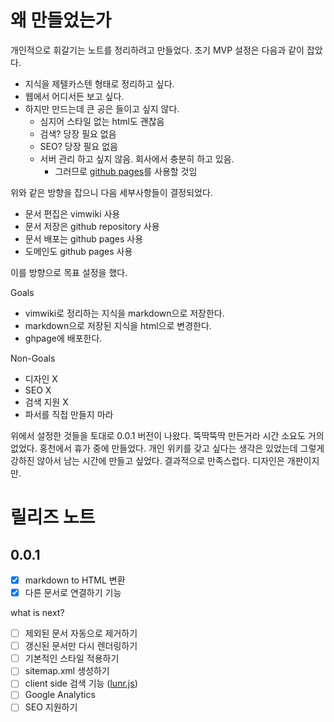 # 왜 만들었는가

개인적으로 휘갈기는 노트를 정리하려고 만들었다. 초기 MVP 설정은 다음과 같이 잡았다.

- 지식을 제텔카스텐 형태로 정리하고 싶다.
- 웹에서 어디서든 보고 싶다.
- 하지만 만드는데 큰 공은 들이고 싶지 않다.
    - 심지어 스타일 없는 html도 괜찮음
    - 검색? 당장 필요 없음
    - SEO? 당장 필요 없음
    - 서버 관리 하고 싶지 않음. 회사에서 충분히 하고 있음.
      - 그러므로 [github pages](https://pages.github.com/)를 사용할 것임

위와 같은 방향을 잡으니 다음 세부사항들이 결정되었다.

- 문서 편집은 vimwiki 사용
- 문서 저장은 github repository 사용
- 문서 배포는 github pages 사용
- 도메인도 github pages 사용

이를 방향으로 목표 설정을 했다.

Goals

- vimwiki로 정리하는 지식을 markdown으로 저장한다.
- markdown으로 저장된 지식을 html으로 변경한다.
- ghpage에 배포한다.

Non-Goals

- 디자인 X
- SEO X
- 검색 지원 X
- 파서를 직접 만들지 마라

위에서 설정한 것들을 토대로 0.0.1 버전이 나왔다. 뚝딱뚝딱 만든거라 시간 소요도 거의 없었다. 
홍천에서 휴가 중에 만들었다. 개인 위키를 갖고 싶다는 생각은 있었는데 그렇게 강하진 않아서 남는 시간에 만들고 싶었다.
결과적으로 만족스럽다. 디자인은 개판이지만.

# 릴리즈 노트

## 0.0.1

- [x] markdown to HTML 변환
- [X] 다른 문서로 연결하기 기능

what is next?

- [ ] 제외된 문서 자동으로 제거하기
- [ ] 갱신된 문서만 다시 렌더링하기
- [ ] 기본적인 스타일 적용하기
- [ ] sitemap.xml 생성하기
- [ ] client side 검색 기능 ([lunr.js](https://lunrjs.com/))
- [ ] Google Analytics
- [ ] SEO 지원하기